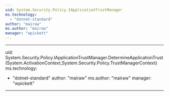 ```yaml
---
uid: System.Security.Policy.IApplicationTrustManager
ms.technology: 
  - "dotnet-standard"
author: "mairaw"
ms.author: "mairaw"
manager: "wpickett"
---
```


---
uid: System.Security.Policy.IApplicationTrustManager.DetermineApplicationTrust(System.ActivationContext,System.Security.Policy.TrustManagerContext)
ms.technology: 
  - "dotnet-standard"
author: "mairaw"
ms.author: "mairaw"
manager: "wpickett"
---
